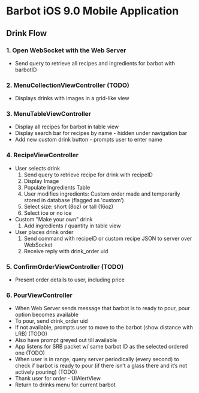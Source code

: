 # Barbot iOS 9.0 Mobile Application

## Drink Flow

### 1. Open WebSocket with the Web Server
  - Send query to retrieve all recipes and ingredients for barbot with barbotID

### 2. MenuCollectionViewController (TODO)
  - Displays drinks with images in a grid-like view

### 3. MenuTableViewController
  - Display all recipes for barbot in table view
  - Display search bar for recipes by name - hidden under navigation bar
  - Add new custom drink button - prompts user to enter name

### 4. RecipeViewController
  - User selects drink
    1. Send query to retrieve recipe for drink with recipeID
    2. Display Image
    3. Populate Ingredients Table
    4. User modifies ingredients: Custom order made and temporarily stored in database (flagged as 'custom’)
    5. Select size: short (8oz) or tall (16oz)
    6. Select ice or no ice
  - Custom "Make your own" drink
    1. Add ingredients / quantity in table view
  - User places drink order
    1. Send command with recipeID or custom recipe JSON to server over WebSocket
    2. Receive reply with drink_order uid

### 5. ConfirmOrderViewController (TODO)
  - Present order details to user, including price

### 6. PourViewController
  - When Web Server sends message that barbot is to ready to pour, pour option becomes available
  - To pour, send drink_order uid
  - If not available, prompts user to move to the barbot (show distance with LRB) (TODO)
  - Also have prompt greyed out till available
  - App listens for SRB packet w/ same barbot ID as the selected ordered one (TODO)
  - When user is in range, query server periodically (every second) to check if barbot is ready to pour (if there isn’t a glass there and it’s not actively pouring) (TODO)
  - Thank user for order - UIAlertView
  - Return to drinks menu for current barbot